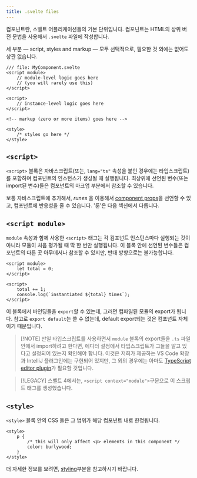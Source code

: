 ```yaml
---
title: .svelte files
---
```


컴포넌트란, 스벨트 어플리케이션들의 기본 단위입니다. 컴포넌트는 HTML의 상위 버전 문법을 사용해서 `.svelte` 파일에 작성합니다.

세 부분 — script, styles and markup — 모두 선택적으로, 필요한 것 외에는 없어도 상관 없습니다.

<!-- prettier-ignore -->
```svelte
/// file: MyComponent.svelte
<script module>
	// module-level logic goes here
	// (you will rarely use this)
</script>

<script>
	// instance-level logic goes here
</script>

<!-- markup (zero or more items) goes here -->

<style>
	/* styles go here */
</style>
```

## `<script>`

`<script>` 블록은 자바스크립트(또는, `lang="ts"` 속성을 붙인 경우에는 타입스크립트)를 포함하며 컴포넌트의 인스턴스가 생성될 때 실행됩니다. 최상위에 선언된 변수(또는 import된 변수)들은 컴포넌트의 마크업 부분에서 참조할 수 있습니다.

보통 자바스크립트에 추가해서, _runes_ 을 이용해서 [component props]($props)을 선언할 수 있고, 컴포넌트에 반응성을 줄 수 있습니다. '룬'은 다음 섹션에서 다룹니다.

<!-- TODO describe behaviour of `export` -->

## `<script module>`

`module` 속성과 함께 사용한 `<script>` 태그는 각 컴포넌트 인스턴스마다 실행되는 것이 아니라 모듈이 처음 평가될 때 딱 한 번만 실행됩니다. 이 블록 안에 선언된 변수들은 컴포넌트의 다른 곳 아무데서나 참조할 수 있지만, 반대 방향으로는 불가능합니다.

```svelte
<script module>
	let total = 0;
</script>

<script>
	total += 1;
	console.log(`instantiated ${total} times`);
</script>
```

이 블록에서 바인딩들을 `export`할 수 있는데, 그러면 컴파일된 모듈의 export가 됩니다. 참고로 `export default`는 쓸 수 없는데, default export되는 것은 컴포넌트 자체이기 때문입니다.

> [!NOTE] 만일 타입스크립트를 사용하면서 `module` 블록의 export들을 `.ts` 파일 안에서 import하려고 한다면, 에디터 설정에서 타입스크립트가 그들을 알고 있다고 설정되어 있는지 확인해야 합니다. 이것은 저희가 제공하는 VS Code 확장과 IntelliJ 플러그인에는 구현되어 있지만, 그 외의 경우에는 아마도 [TypeScript editor plugin](https://www.npmjs.com/package/typescript-svelte-plugin)가 필요할 것입니다.

> [!LEGACY]
> 스벨트 4에서는, `<script context="module">`구문으로 이 스크립트 태그를 생성했습니다.

## `<style>`

`<style>` 블록 안의 CSS 들은 그 범위가 해당 컴포넌트 내로 한정됩니다.

```svelte
<style>
	p {
		/* this will only affect <p> elements in this component */
		color: burlywood;
	}
</style>
```

더 자세한 정보를 보려면, [styling](scoped-styles)부분을 참고하시기 바랍니다.
